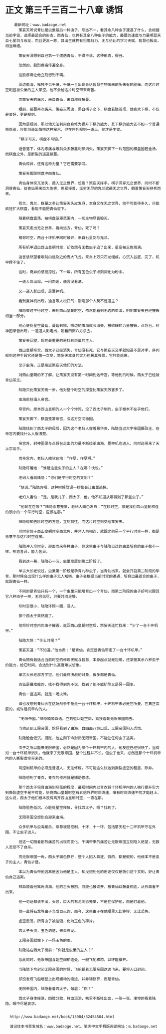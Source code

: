 # 正文 第三千三百二十八章 诱饵
        最新网址：www.badaoge.net
          策妄天听说青仙是虫巢最后一种虫子，形态不一，看其余八种虫子遭遇了什么，会根据当前宇宙，选择最适合的形态，而青仙，也拥有其余八种虫子的能力，藤蔓的速度与力量明显来自七星剑与石龙，而且更高一筹，其出生就拥有祖境战力，无与伦比的学习天赋，智慧也极高，相当难缠。
      
          策妄天没想到自己第一个遭遇青仙，不得不说，这种形态，很丑。
      
          忽然的，剧烈疼痛传遍全身。
      
          这股疼痛让他立刻想到千璃。
      
          周边虫海，唯独不见千璃，千璃一旦出现会给智慧生物带来前所未有的剧痛，而这片时空明显被虫巢的主人掌控，他不会给这片时空带来痛苦。
      
          而策妄天的痛苦，来自青仙，来自那根藤蔓。
      
          眼前，藤蔓再次袭来，策妄天周边，黑白棋子之下，棋盘若隐若现，他喜欢下棋，不仅是爱好，更是规则。
      
          因为是规则，所以他无法利用自身修为提升下棋的能力，其下棋的能力还不如一个普通修炼者，只能创造出悔棋这种秘术，但在序列规则一道上，他才是主宰。
      
          “棋子可灭，棋盘不可毁。”
      
          话音落下，体内疼痛与眼前众多藤蔓刹那消失，策妄天脚下一片范围的棋盘固若金汤，而棋盘之外，是断裂的道道藤蔓。
      
          青仙惊异，还有这种力量？它还需要学习。
      
          策妄天脚踩棋盘冲向青仙。
      
          青仙身体突兀消失，遁入无之世界，想跑？策妄天挥手，棋子洞穿无之世界，同时不断洞穿青仙，给青仙带来巨大伤害，但紧接着，无穷无尽的鬼兰遮蔽无之世界，朝着策妄天拼死而来。
      
          苍兰，鬼兰，数量之多让策妄天头皮发麻，本身又在无之世界，他不可能待多久，只能疯狂扩大棋盘，看能不能把青仙留下。
      
          随着棋盘震荡，被棋盘笼罩范围内，一切生物尽皆毁灭。
      
          策妄天走出无之世界，看向远方，青仙，死了吗？
      
          相邻时空，两台十环机甲同时破碎，来自七星剑与鬼兰。
      
          所有机甲退出西山皇朝时空，却依然有无数虫子追了出来，星空被玉色填满。
      
          迪言骇然望着眼前由远及近的庞大飞龙，来自上万只石龙组成，心沉入谷底，完了，机甲撑不住了。
      
          这时，奇异的感觉掠过，下一瞬，所有玉色虫子顷刻间化为粉末。
      
          一道人影出现，一闪而逝，迪言没看清。
      
          又一道人影出现，是夏神机。
      
          看到夏神机出现，迪言等人松口气，刚刚那个人莫不是道主？
      
          陆隐穿过平行时空，来到西山皇朝时空，依然能看到无边的虫海，明明策妄天已经摧毁相当一部分。
      
          他心脏处星空蔓延，蔓延到哪，哪边的虫海就会消失，被磅礴的力量摧毁，点将台，封神图录皆出现，一道道人影走出，朝着四面八方杀去。
      
          策妄天回望，现在最重要的是找到虫巢的主人。
      
          西山皇朝帝宫，西太子已经消失，青仙没有死，它与策妄天交手就知道不是对手，序列规则这种手段它还是第一次见，策妄天本身的实力也极其强悍，它只能逃离。
      
          至于虫海，正是拖延策妄天他们的方法。
      
          对西山皇朝的不了解，让策妄天没有第一时间到达帝宫，等他到的时候，西太子已经被青仙带走。
      
          陆隐只比策妄天晚一步，他对整个时空的探查比策妄天厉害多了。
      
          虫海疯狂涌入帝宫。
      
          帝宫内，原本西山皇朝的人一个个惨死，没了西太子制约，虫子根本不在乎他们。
      
          策妄天脚下，棋盘笼罩帝宫，令这方空间稳固。
      
          陆隐找到了西太子的母后，因为这个老妇人穿着最华贵，陆隐当过大宇帝国摄政王，在帝宫内要找什么人很清楚。
      
          帝宫外，封神图录与点将台走出的力量不断绞杀虫海，夏神机也进入，同时还带来了天上宗高手。
      
          而帝宫内，老妇人瘫软在地：“作孽，作孽啊。”
      
          陆隐盯着她：“谁是这些虫子的主人？在哪？快说。”
      
          老妇人看向陆隐：“你们是平行时空的文明？”
      
          “快说。”陆隐厉喝，这种时候耽误一秒都会让虫巢逃掉。
      
          老妇人害怕：“是，是我儿子，西太子，他，他不知道从哪得到了那些虫子。”
      
          “他现在在哪？”陆隐杀意笼罩，老妇人面色发白：“在珍时空，那是我们西山皇朝相连的很小的一个平行时空，应该在那。”
      
          陆隐得知去珍时空的方位，立刻前往，而这片时空则交给策妄天。
      
          珍时空位于西山皇朝时空西北角，并非人为相连，就跟之前另一个平行时空一样，都是无意中与这片时空连接。
      
          陆隐冲入珍时空，迎面而来各种虫子，但这些虫子与陆隐见过的虫巢培育的虫子都不一样，形态各异，能力各异。
      
          看到这一幕，陆隐心一沉，虫巢发展到第二阶段了。
      
          单古大长老说过，虫巢第一阶段是孕育九种虫子，当青仙出来，就会开启第二阶段的孕育，那时候会出现什么样的虫子无人知晓，虫子会根据当前时空的遭遇，培育出最适合的虫子，就跟青仙一样。
      
          不同的是青仙只有一个，一个虫巢只能培育出一个青仙，而第二阶段的虫子却可以跟其它八种虫子一样，无穷无尽，只要时间足够。
      
          珍时空很小，陆隐环顾一圈，没人。
      
          那个西太子果然跑了。
      
          他将珍时空内的虫子摧毁，返回西山皇朝时空后，策妄天连忙找来：“少了一台十环机甲。”
      
          陆隐大惊：“什么时候？”
      
          策妄天道：“不知道。”他自责：“是青仙，肯定是青仙带走了一台十环机甲。”
      
          青仙拥有最适合当前时空的修炼天赋与智慧，本身起点就是祖境，还掌握其余八种虫子的能力，给它时间，会达到什么高度难以想象。
      
          单古大长老那方宇宙，他们最终决战的对象，很多都是青仙。
      
          青仙是最难缠的，找不找得到先不说，找到了能不能铲除又是另一回事。
      
          青仙一旦逃离，就是一场灾难。
      
          谁也没想到青仙会在这场战争中抢走一台十环机甲，十环机甲未必是它所要，它真正需要的，或许是机甲内的人。
      
          “无限帝国。”陆隐喃喃自语，立刻返回始空间，紧接着朝无限帝国而去。
      
          当他赶到无限帝国，恰好看到了虫海，自四面八方出现，无限帝国陷入恐慌。
      
          陆隐脸色低沉，混账，他立刻下令封闭无限帝国，不能让任何虫子逃离。
      
          虫子之所以能来无限帝国，必然是因为那个十环机甲内的人，他反应已经很快了，当得知一台十环机甲消失，他就来了无限帝国，整个过程并不长，但虫子也来，必然是那个十环机甲内的人撕裂虚空带来的。
      
          可控制机甲的必须是普通人，无法修炼，不可能这么快达到撕裂虚空的程度，除非。
      
          陆隐想到了青衣，青衣的作用就是辅助修炼。
      
          那个西太子培育虫海到夸张的程度，最短时间内以青衣将十环机甲内的人强行提升实力到撕裂虚空不是不可能，毕竟西山皇朝时空有五倍外界时间流速，唯有时间流速不同才能赶上，这么说，西太子他们根本没有离开西山皇朝时空，一直在那。
      
          陆隐脸色低沉，心脏处星空释放，寻找西太子，嗯？找到了。
      
          无限帝国没想到会迎来虫海。
      
          众多机甲与虫海厮杀，帝尊被易控制，十环，十一环，包括擎天柱十二环机甲守在外围，不让虫子进入。
      
          但这一切随着剧烈痛苦的出现而变化，千璃带来的痛苦让无限帝国立刻陷入绝望，无数人忍受不了自杀。
      
          而无限帝国一角，西太子面色狰狞，整个人陷入疯狂，假的，都是假的，他根本不是虫子的主人，青仙才是。
      
          本以为青仙带他逃离是因为他是主人，却没想到他的用途仅仅是吸引这个文明，好让青仙自己逃离。
      
          鲜血顺着他嘴角流淌，他的舌头被割，四肢也被切开，被青仙以藤蔓相连，从外面看不出来。
      
          他一句话都说不出，头顶，巨大的石龙阴影笼罩，不是在保护他，而是盯着他。
      
          他一直将石龙等虫子当成自己的，而今，这些虫子在他眼里无比狰狞，无比恐怖。
      
          虚空震荡，所有虫子被摧毁，化为玉色的碎片。
      
          西太子头顶，玉色洒落，来自石龙。
      
          无限帝国就像下了一场玉色的雨。
      
          陆隐站在西太子面前：“你就是虫巢的主人？”
      
          与此同时，无限帝国与始空间相连处，一艘飞船横跨，以环能撑开。
      
          当陆隐下令封闭无限帝国的时候，飞船朝着无限帝国这边飞来，要将入口封闭。
      
          却没发现飞船墙壁上出现蠕动的痕迹，并非锦修罗，而是青仙。
      
          无限帝国内，陆隐看着西太子，皱眉：“你？”
      
          西太子身体掉落，四肢分散，鲜血流淌，嘴里不断吐出血，一张一张，凄惨的看着陆隐，眼中尽是哀求。
      
      
      http://www.badaoge.net/book/13084/32454504.html
      
      请记住本书首发域名：www.badaoge.net。笔尖中文手机版阅读网址：m.badaoge.net